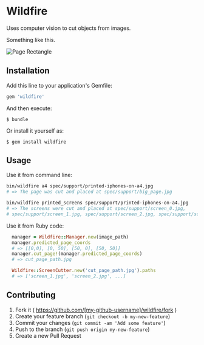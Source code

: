 # Wildfire

Uses computer vision to cut objects from images.

Something like this.

![Page Rectangle](https://cloud.githubusercontent.com/assets/1877286/4446183/244f081a-4800-11e4-8b71-b7abe348e2c1.png)

## Installation

Add this line to your application's Gemfile:

```ruby
gem 'wildfire'
```

And then execute:

    $ bundle

Or install it yourself as:

    $ gem install wildfire

## Usage

Use it from command line:
```sh
bin/wildfire a4 spec/support/printed-iphones-on-a4.jpg
# => The page was cut and placed at spec/support/big_page.jpg

bin/wildfire printed_screens spec/support/printed-iphones-on-a4.jpg
# => The screens were cut and placed at spec/support/screen_0.jpg,
# spec/support/screen_1.jpg, spec/support/screen_2.jpg, spec/support/screen_3.jpg
```

Use it from Ruby code:
```ruby
  manager = Wildfire::Manager.new(image_path)
  manager.predicted_page_coords
  # => [[0,0], [0, 50], [50, 0], [50, 50]]
  manager.cut_page!(manager.predicted_page_coords)
  # => cut_page_path.jpg

  Wildfire::ScreenCutter.new('cut_page_path.jpg').paths
  # => ['screen_1.jpg', 'screen_2.jpg', ...]
```

## Contributing

1. Fork it ( https://github.com/[my-github-username]/wildfire/fork )
2. Create your feature branch (`git checkout -b my-new-feature`)
3. Commit your changes (`git commit -am 'Add some feature'`)
4. Push to the branch (`git push origin my-new-feature`)
5. Create a new Pull Request
